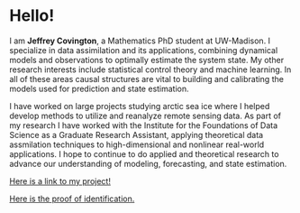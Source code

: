 # Hello!

I am **Jeffrey Covington**, a Mathematics PhD student at UW-Madison.
I specialize in data assimilation and its applications, combining dynamical models and observations to optimally estimate the system state.
My other research interests include statistical control theory and machine learning.
In all of these areas causal structures are vital to building and calibrating the models used for prediction and state estimation.

I have worked on large projects studying arctic sea ice where I helped develop methods to utilize and reanalyze remote sensing data.
As part of my research I have worked with the Institute for the Foundations of Data Science as a Graduate Research Assistant, applying theoretical data assmilation techniques to high-dimensional and nonlinear real-world applications.
I hope to continue to do applied and theoretical research to advance our understanding of modeling, forecasting, and state estimation. 

[Here is a link to my project!](./project)

[Here is the proof of identification.](./md)
